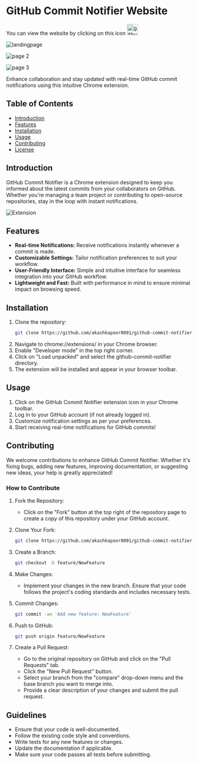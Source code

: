 # GitHub Commit Notifier Website

You can view the website by clicking on this icon [<img src="https://github.com/akashkapoor0001/GitHub-Commit-Notifier-Website/assets/66661806/a8adf789-edf9-4ebe-bbd6-d35ecb61bc91" alt="github" width="30" height="30">](https://github-commit-notifier-website.vercel.app/)

![landingpage](https://github.com/user-attachments/assets/49405236-18ee-4d99-ba90-7089874af656)

![page 2](https://github.com/user-attachments/assets/c2cec0b0-b42a-45e8-a3c9-9e71fb6a3506)

![page 3](https://github.com/user-attachments/assets/51a85b0f-c940-4130-ad4b-3fc5c14010a7)

Enhance collaboration and stay updated with real-time GitHub commit notifications using this intuitive Chrome extension.

## Table of Contents

- [Introduction](#introduction)
- [Features](#features)
- [Installation](#installation)
- [Usage](#usage)
- [Contributing](#contributing)
- [License](#license)

## Introduction

GitHub Commit Notifier is a Chrome extension designed to keep you informed about the latest commits from your collaborators on GitHub. Whether you're managing a team project or contributing to open-source repositories, stay in the loop with instant notifications.

![Extension](https://github.com/akashkapoor0001/GitHub-Commit-Notifier-Website/assets/66661806/33959f2a-0ccf-416a-8000-10a2bc41ee06)


## Features

- **Real-time Notifications:** Receive notifications instantly whenever a commit is made.
- **Customizable Settings:** Tailor notification preferences to suit your workflow.
- **User-Friendly Interface:** Simple and intuitive interface for seamless integration into your GitHub workflow.
- **Lightweight and Fast:** Built with performance in mind to ensure minimal impact on browsing speed.

## Installation

1. Clone the repository:
   ```bash
   git clone https://github.com/akashkapoor0001/github-commit-notifier.git

2. Navigate to chrome://extensions/ in your Chrome browser.
3. Enable "Developer mode" in the top right corner.
4. Click on "Load unpacked" and select the github-commit-notifier directory.
5. The extension will be installed and appear in your browser toolbar.

## Usage

1. Click on the GitHub Commit Notifier extension icon in your Chrome toolbar.
2. Log in to your GitHub account (if not already logged in).
3. Customize notification settings as per your preferences.
4. Start receiving real-time notifications for GitHub commits!

## Contributing

We welcome contributions to enhance GitHub Commit Notifier. Whether it's fixing bugs, adding new features, improving documentation, or suggesting new ideas, your help is greatly appreciated!

### How to Contribute

1. Fork the Repository:

   * Click on the "Fork" button at the top right of the repository page to create a copy of this repository under your GitHub account.

2. Clone Your Fork:
   ```bash
   git clone https://github.com/akashkapoor0001/github-commit-notifier.git

3. Create a Branch:
   ```bash
   git checkout -b feature/NewFeature

4. Make Changes:

   * Implement your changes in the new branch. Ensure that your code follows the project's coding standards and includes necessary tests.

7. Commit Changes:
   ```bash
   git commit -am 'Add new feature: NewFeature'

8. Push to GitHub:
   ```bash
   git push origin feature/NewFeature

9. Create a Pull Request:
   * Go to the original repository on GitHub and click on the "Pull Requests" tab.
   * Click the "New Pull Request" button.
   * Select your branch from the "compare" drop-down menu and the base branch you want to merge into.
   * Provide a clear description of your changes and submit the pull request.

## Guidelines
* Ensure that your code is well-documented.
* Follow the existing code style and conventions.
* Write tests for any new features or changes.
* Update the documentation if applicable.
* Make sure your code passes all tests before submitting.
